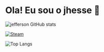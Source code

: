 # Ola! Eu sou o jhesse 🙋 

![jefferson GitHub stats](https://github-readme-stats.vercel.app/api?username=pan18j&show_icons=true&theme=radical) 

[![Steam](https://img.shields.io/badge/Steam-000000?style=for-the-badge&logo=steam&logoColor=white)]() 

![Top Langs](https://github-readme-stats.vercel.app/api/top-langs/?username=pan18j&theme=blue-green)
